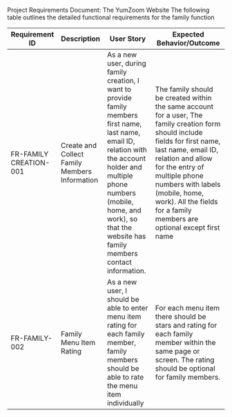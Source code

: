 Project Requirements Document: The YumZoom Website
The following table outlines the detailed functional requirements for the family function

Requirement ID | Description | User Story | Expected Behavior/Outcome
---|---|---|---
FR-FAMILY CREATION-001 | Create  and Collect Family Members Information | As a new user, during family creation, I want to provide family members first name, last name, email ID, relation with the account holder and multiple phone numbers (mobile, home, and work), so that the website has family members contact information. | The family should be created within the same account for a user, The family creation form should include fields for first name, last name, email ID, relation and allow for the entry of multiple phone numbers with labels (mobile, home, work). All the fields for a family members are optional except first name
FR-FAMILY-002 | Family Menu Item Rating | As a new user, I should be able to enter menu item rating for each family member, family members should be able to rate the menu item individually | For each menu item there should be stars and rating for each family member within the same page or screen. The rating should be optional for family members.